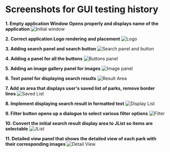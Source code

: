 # Screenshots for GUI testing history

**1. Empty application Window Opens properly and displays name of the application**
![Initial window](./GUIEmpty.png)

**2. Correct application Logo rendering and placement**
![Logo](./GuiLogo.png)

**3. Adding search panel and search button**
![Search panel and button](./GuiSearchPanel.png)

**4. Adding a panel for all the buttons**
![Buttons panel](./GuiButtonsPanel.png)

**5. Adding an image gallery panel for images**
![Image panel](./GuiImagePanel.png)

**6. Text panel for displaying search results**
![Result Area](./GuiTextPanel.png)

**7. Add an area that displays user's saved list of parks, remove border lines**
![Saved List](./GuiSavedParks.png)

**8. Implement displaying search result in formatted text**
![Display List](./Search&DisplayParksByState.png)

**9. Filter button opens up a dialogue to select various filter options**
![Filter](./GuiFilter.png)

**10. Convert the initial search result display area to JList so items are selectable**
![JList](./GuiList.png)

**11. Detailed view panel that shows the detailed view of each park with their corresponding images**
![Detail View](./GuiDetailedView.png)